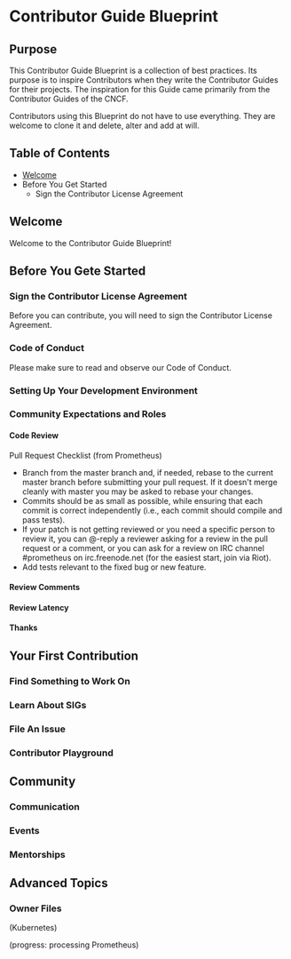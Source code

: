 # Contributor Guide Blueprint

## Purpose

This Contributor Guide Blueprint is a collection of best practices. Its purpose is to inspire Contributors when they write the Contributor Guides for their projects. The inspiration for this Guide came primarily from the Contributor Guides of the CNCF.

Contributors using this Blueprint do not have to use everything. They are welcome to clone it and delete, alter and add at will.

## Table of Contents

- [Welcome](#welcome)
- Before You Get Started
  - Sign the Contributor License Agreement

## Welcome

Welcome to the Contributor Guide Blueprint!

## Before You Gete Started

### Sign the Contributor License Agreement

Before you can contribute, you will need to sign the Contributor License Agreement.

### Code of Conduct

Please make sure to read and observe our Code of Conduct.

### Setting Up Your Development Environment

### Community Expectations and Roles

#### Code Review

Pull Request Checklist (from Prometheus)

- Branch from the master branch and, if needed, rebase to the current master branch before submitting your pull request. If it doesn't merge cleanly with master you may be asked to rebase your changes.
- Commits should be as small as possible, while ensuring that each commit is correct independently (i.e., each commit should compile and pass tests).
- If your patch is not getting reviewed or you need a specific person to review it, you can @-reply a reviewer asking for a review in the pull request or a comment, or you can ask for a review on IRC channel #prometheus on irc.freenode.net (for the easiest start, join via Riot).
- Add tests relevant to the fixed bug or new feature.

#### Review Comments

#### Review Latency

#### Thanks

## Your First Contribution

### Find Something to Work On

### Learn About SIGs

### File An Issue

### Contributor Playground

## Community

### Communication

### Events

### Mentorships

## Advanced Topics

### Owner Files

(Kubernetes)

(progress: processing Prometheus)
